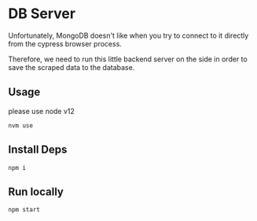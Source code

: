 # DB Server

Unfortunately, MongoDB doesn't like when you try to connect to it directly from the cypress browser process.

Therefore, we need to run this little backend server on the side in order to save the scraped data to the database.

## Usage

please use node v12
```
nvm use
```

## Install Deps
```
npm i
```

## Run locally
```
npm start
```
